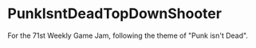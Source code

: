 # PunkIsntDeadTopDownShooter
For the 71st Weekly Game Jam, following the theme of "Punk isn't Dead".
